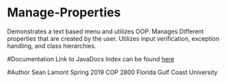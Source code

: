 # Manage-Properties
Demonstrates a text based menu and utilizes OOP. Manages Different properties that are created by the user.
Utilizes input verification, exception handling, and class hierarchies.

#Documentation
Link to JavaDocs Index can be found [here](ManageProperties/docs/index.html)


#Author
Sean Lamont
Spring 2019
COP 2800
Florida Gulf Coast University

